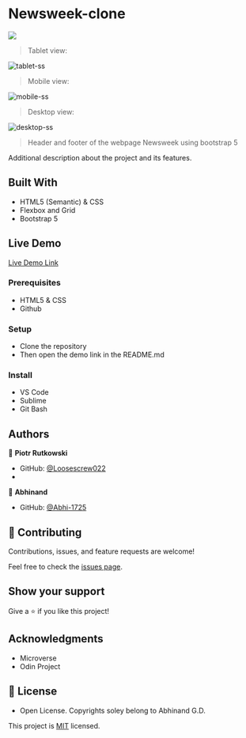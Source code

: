 # Newsweek-clone

![](https://img.shields.io/badge/Microverse-blueviolet)


> Tablet view:
> 
![tablet-ss](https://user-images.githubusercontent.com/73229242/114858044-470e6a80-9de9-11eb-83b8-5f6551e2645b.png)



> Mobile  view:
 
![mobile-ss](https://user-images.githubusercontent.com/73229242/114858067-4e357880-9de9-11eb-929a-79f3c55e8277.png)


> Desktop view:
> 
![desktop-ss](https://user-images.githubusercontent.com/73229242/114858097-54c3f000-9de9-11eb-82e1-a7418a45e8fb.png)




> Header and footer of the webpage Newsweek using bootstrap 5

Additional description about the project and its features.

## Built With

- HTML5 (Semantic) & CSS
- Flexbox and Grid
- Bootstrap 5

## Live Demo

[Live Demo Link]()


### Prerequisites

- HTML5 & CSS
- Github

### Setup

- Clone the repository 
- Then open the demo link in the README.md

### Install

- VS Code
- Sublime
- Git Bash

## Authors

👤 **Piotr Rutkowski**

- GitHub: [@Loosescrew022](https://github.com/Loosescrew022) 
- 
👤 **Abhinand**

- GitHub: [@Abhi-1725](https://github.com/Abhi-1725)

## 🤝 Contributing

Contributions, issues, and feature requests are welcome!

Feel free to check the [issues page](https://github.com/Abhi-1725/NYT_Article/issues).

## Show your support

Give a ⭐️ if you like this project!

## Acknowledgments

- Microverse
- Odin Project

## 📝 License

- Open License. Copyrights soley belong to Abhinand G.D.

This project is [MIT](lic.url) licensed.
